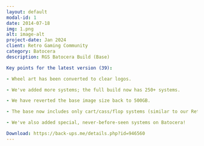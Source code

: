 ```yaml
---
layout: default
modal-id: 1
date: 2014-07-18
img: 1.png
alt: image-alt
project-date: Jan 2024
client: Retro Gaming Community
category: Batocera
description: RGS Batocera Build (Base)

Key points for the latest version (39):

- Wheel art has been converted to clear logos.

- We've added more systems; the full build now has 250+ systems.

- We have reverted the base image size back to 500GB.

- The base now includes only cart/cass/flop systems (similar to our RetroBat build).

- We've also added special, never-before-seen systems on Batocera!

Download: https://back-ups.me/details.php?id=946560
---
```

